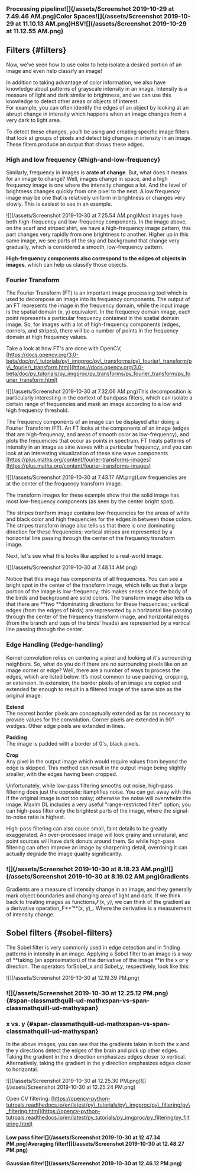 ### Processing pipeline![](/assets/Screenshot 2019-10-29 at 7.49.46 AM.png)Color Spaces![](/assets/Screenshot 2019-10-29 at 11.10.13 AM.png)HSV![](/assets/Screenshot 2019-10-29 at 11.12.55 AM.png)

## Filters {#filters}

Now, we’ve seen how to use color to help isolate a desired portion of an image and even help classify an image!

In addition to taking advantage of color information, we also have knowledge about patterns of grayscale intensity in an image. Intensity is a measure of light and dark similar to brightness, and we can use this knowledge to detect other areas or objects of interest.  
For example, you can often identify the edges of an object by looking at an abrupt change in intensity which happens when an image changes from a very dark to light area.

To detect these changes, you’ll be using and creating specific image filters that look at groups of pixels and detect big changes in intensity in an image. These filters produce an output that shows these edges.

### High and low frequency {#high-and-low-frequency}

Similarly, frequency in images is a**rate of change**. But, what does it means for an image to change? Well, images change in space, and a high frequency image is one where the intensity changes a lot. And the level of brightness changes quickly from one pixel to the next. A low frequency image may be one that is relatively uniform in brightness or changes very slowly. This is easiest to see in an example.

![](/assets/Screenshot 2019-10-30 at 7.25.54 AM.png)Most images have both high-frequency and low-frequency components. In the image above, on the scarf and striped shirt, we have a high-frequency image pattern; this part changes very rapidly from one brightness to another. Higher up in this same image, we see parts of the sky and background that change very gradually, which is considered a smooth, low-frequency pattern.

**High-frequency components also correspond to the edges of objects in images**, which can help us classify those objects.

### Fourier Transform

The Fourier Transform \(FT\) is an important image processing tool which is used to decompose an image into its frequency components. The output of an FT represents the image in the frequency domain, while the input image is the spatial domain \(x, y\) equivalent. In the frequency domain image, each point represents a particular frequency contained in the spatial domain image. So, for images with a lot of high-frequency components \(edges, corners, and stripes\), there will be a number of points in the frequency domain at high frequency values.

Take a look at how FT's are done with OpenCV, [https://docs.opencv.org/3.0-beta/doc/py\_tutorials/py\_imgproc/py\_transforms/py\_fourier\_transform/py\_fourier\_transform.html](https://docs.opencv.org/3.0-beta/doc/py_tutorials/py_imgproc/py_transforms/py_fourier_transform/py_fourier_transform.html)

![](/assets/Screenshot 2019-10-30 at 7.32.06 AM.png)This decomposition is particularly interesting in the context of bandpass filters, which can isolate a certain range of frequencies and mask an image according to a low and high frequency threshold.

The frequency components of an image can be displayed after doing a Fourier Transform \(FT\). An FT looks at the components of an image \(edges that are high-frequency, and areas of smooth color as low-frequency\), and plots the frequencies that occur as points in spectrum. FT treats patterns of intensity in an image as sine waves with a particular frequency, and you can look at an interesting visualization of these sine wave components [https://plus.maths.org/content/fourier-transforms-images](https://plus.maths.org/content/fourier-transforms-images)

![](/assets/Screenshot 2019-10-30 at 7.43.17 AM.png)Low frequencies are at the center of the frequency transform image.

The transform images for these example show that the solid image has most low-frequency components \(as seen by the center bright spot\).

The stripes tranform image contains low-frequencies for the areas of white and black color and high frequencies for the edges in between those colors. The stripes transform image also tells us that there is one dominating direction for these frequencies; vertical stripes are represented by a horizontal line passing through the center of the frequency transform image.

Next, let's see what this looks like applied to a real-world image.

![](/assets/Screenshot 2019-10-30 at 7.48.14 AM.png)

Notice that this image has components of all frequencies. You can see a bright spot in the center of the transform image, which tells us that a large portion of the image is low-frequency; this makes sense since the body of the birds and background are solid colors. The transform image also tells us that there are **two **dominating directions for these frequencies; vertical edges \(from the edges of birds\) are represented by a horizontal line passing through the center of the frequency transform image, and horizontal edges \(from the branch and tops of the birds' heads\) are represented by a vertical line passing through the center.

### Edge Handling {#edge-handling}

Kernel convolution relies on centering a pixel and looking at it's surrounding neighbors. So, what do you do if there are no surrounding pixels like on an image corner or edge? Well, there are a number of ways to process the edges, which are listed below. It’s most common to use padding, cropping, or extension. In extension, the border pixels of an image are copied and extended far enough to result in a filtered image of the same size as the original image.

**Extend**  
The nearest border pixels are conceptually extended as far as necessary to provide values for the convolution. Corner pixels are extended in 90° wedges. Other edge pixels are extended in lines.

**Padding**  
The image is padded with a border of 0's, black pixels.

**Crop**  
Any pixel in the output image which would require values from beyond the edge is skipped. This method can result in the output image being slightly smaller, with the edges having been cropped.

Unfortunately, while low-pass filtering smooths out noise, high-pass filtering does just the opposite: itamplifies noise. You can get away with this if the original image is not too noisy; otherwise the noise will overwhelm the image. MaxIm DL includes a very useful "range-restricted filter" option; you can high-pass filter only the brightest parts of the image, where the signal-to-noise ratio is highest.

High-pass filtering can also cause small, faint details to be greatly exaggerated. An over-processed image will look grainy and unnatural, and point sources will have dark donuts around them. So while high-pass filtering can often improve an image by sharpening detail, overdoing it can actually degrade the image quality significantly.

### ![](/assets/Screenshot 2019-10-30 at 8.18.23 AM.png)![](/assets/Screenshot 2019-10-30 at 8.19.02 AM.png)Gradients

Gradients are a measure of intensity change in an image, and they generally mark object boundaries and changing area of light and dark. If we think back to treating images as functions,_F\(x, y\)_, we can think of the gradient as a derivative operation_F**’**\(x, y\)_. Where the derivative is a measurement of intensity change.

## Sobel filters {#sobel-filters}

The Sobel filter is very commonly used in edge detection and in finding patterns in intensity in an image. Applying a Sobel filter to an image is a way of **taking \(an approximation\) of the derivative of the image **in the x or y direction. The operators forSobel\_x​ and Sobel\_y​, respectively, look like this:

![](/assets/Screenshot 2019-10-30 at 12.19.39 PM.png)

### ![](/assets/Screenshot 2019-10-30 at 12.25.12 PM.png) {#span-classmathquill-ud-mathxspan-vs-span-classmathquill-ud-mathyspan}

### x vs. y {#span-classmathquill-ud-mathxspan-vs-span-classmathquill-ud-mathyspan}

In the above images, you can see that the gradients taken in both the x and the y directions detect the edges of the brain and pick up other edges. Taking the gradient in the x direction emphasizes edges closer to vertical. Alternatively, taking the gradient in the y direction emphasizes edges closer to horizontal.

![](/assets/Screenshot 2019-10-30 at 12.25.30 PM.png)![](/assets/Screenshot 2019-10-30 at 12.25.24 PM.png)

Open CV filtering: [https://opencv-python-tutroals.readthedocs.io/en/latest/py\_tutorials/py\_imgproc/py\_filtering/py\_filtering.html](https://opencv-python-tutroals.readthedocs.io/en/latest/py_tutorials/py_imgproc/py_filtering/py_filtering.html)

#### **Low pass filter**![](/assets/Screenshot 2019-10-30 at 12.47.34 PM.png)Averaging filter![](/assets/Screenshot 2019-10-30 at 12.48.27 PM.png)

#### Gaussian  filter![](/assets/Screenshot 2019-10-30 at 12.46.12 PM.png)



